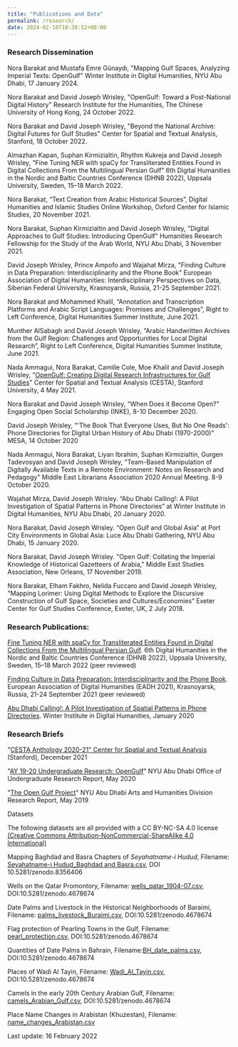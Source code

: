 ```yaml
---
title: "Publications and Data"
permalink: /research/
date: 2024-02-16T18:38:52+00:00
---
```


### Research Dissemination

Nora Barakat and Mustafa Emre Günaydı, "Mapping Gulf Spaces, Analyzing Imperial Texts: OpenGulf" Winter Institute in Digital Humanities, NYU Abu Dhabi, 17 January 2024.

Nora Barakat and David Joseph Wrisley, "OpenGulf: Toward a Post-National Digital History" Research Institute for the Humanities, The Chinese University of Hong Kong, 24 October 2022.

Nora Barakat and David Joseph Wrisley, "Beyond the National Archive: Digital Futures for Gulf Studies" Center for Spatial and Textual Analysis, Stanford, 18 October 2022.

Almazhan Kapan, Suphan Kirmizialtin, Rhythm Kukreja and David Joseph Wrisley, "Fine Tuning NER with spaCy for Transliterated Entities Found in Digital Collections From the Multilingual Persian Gulf" 6th Digital Humanities in the Nordic and Baltic Countries Conference (DHNB 2022), Uppsala University, Sweden, 15–18 March 2022.

Nora Barakat, “Text Creation from Arabic Historical Sources”, Digital Humanities and Islamic Studies Online Workshop, Oxford Center for Islamic Studies, 20 November 2021.

Nora Barakat, Suphan Kirmizialtin and David Joseph Wrisley, "Digital Approaches to Gulf Studies: Introducing OpenGulf" Humanities Research Fellowship for the Study of the Arab World, NYU Abu Dhabi, 3 November 2021.

David Joseph Wrisley, Prince Ampofo and Wajahat Mirza, "Finding Culture in Data Preparation: Interdisciplinarity and the Phone Book" European Association of Digital Humanities: Interdisciplinary Perspectives on Data, Siberian Federal University, Krasnoyarsk, Russia, 21-25 September 2021.

Nora Barakat and Mohammed Khalil, “Annotation and Transcription Platforms and Arabic Script Languages: Promises and Challenges”, Right to Left Conference, Digital Humanities Summer Institute, June 2021.

Munther AlSabagh and David Joseph Wrisley, “Arabic Handwritten Archives from the Gulf Region: Challenges and Opportunities for Local Digital Research”, Right to Left Conference, Digital Humanities Summer Institute, June 2021.

Nada Ammagui, Nora Barakat, Camille Cole, Moe Khalil and David Joseph Wrisley, "[OpenGulf: Creating Digital Research Infrastructures for Gulf Studies](ttps://youtu.be/4iiZsmDZWY4)" Center for Spatial and Textual Analysis (CESTA), Stanford University, 4 May 2021.

Nora Barakat and David Joseph Wrisley, "When Does it Become Open?" Engaging Open Social Scholarship (INKE), 8-10 December 2020.

David Joseph Wrisley, "'The Book That Everyone Uses, But No One Reads': Phone Directories for Digital Urban History of Abu Dhabi (1970-2000)" MESA, 14 October 2020

Nada Ammagui, Nora Barakat, Liyan Ibrahim, Suphan Kirmizialtin, Gurgen Tadevosyan and David Joseph Wrisley, "Team-Based Manipulation of Digitally Available Texts in a Remote Environment: Notes on Research and Pedagogy" Middle East Librarians Association 2020 Annual Meeting. 8-9 October 2020.

Wajahat Mirza, David Joseph Wrisley. “Abu Dhabi Calling!: A Pilot Investigation of Spatial Patterns in Phone Directories” at Winter Institute in Digital Humanities, NYU Abu Dhabi, 20 January 2020.

Nora Barakat, David Joseph Wrisley. “Open Gulf and Global Asia” at Port City Environments in Global Asia: Luce Abu Dhabi Gathering, NYU Abu Dhabi, 15 January 2020.

Nora Barakat, David Joseph Wrisley. "Open Gulf: Collating the Imperial Knowledge of Historical Gazetteers of Arabia," Middle East Studies Association, New Orleans, 17 November 2019.

Nora Barakat, Elham Fakhro, Nelida Fuccaro and David Joseph Wrisley, "Mapping Lorimer: Using Digital Methods to Explore the Discursive Construction of Gulf Space, Societies and Cultures/Economies” Exeter Center for Gulf Studies Conference, Exeter, UK, 2 July 2018.

### Research Publications:


[Fine Tuning NER with spaCy for Transliterated Entities Found in Digital Collections From the Multilingual Persian Gulf](https://archive.nyu.edu/handle/2451/63845). 6th Digital Humanities in the Nordic and Baltic Countries Conference (DHNB 2022), Uppsala University, Sweden, 15–18 March 2022 (peer reviewed)

[Finding Culture in Data Preparation: Interdisciplinarity and the Phone Book](http://hdl.handle.net/2451/63602). European Association of Digital Humanities (EADH 2021), Krasnoyarsk, Russia, 21-24 September 2021 (peer reviewed)

[Abu Dhabi Calling!: A Pilot Investigation of Spatial Patterns in Phone Directories](http://hdl.handle.net/2451/61212). Winter Institute in Digital Humanities, January 2020

### Research Briefs

"[CESTA Anthology 2020-21" Center for Spatial and Textual Analysis](https://github.com/opengulf/opengulf.github.io/blob/master/assets/images/cesta_anthology_excerpt.pdf) (Stanford), December 2021

"[AY 19-20 Undergraduate Research: OpenGulf](https://github.com/opengulf/opengulf.github.io/blob/master/assets/images/ay-19-20-urg-excerpt.pdf)" NYU Abu Dhabi Office of Undergraduate Research Report, May 2020

"[The Open Gulf Project](https://github.com/opengulf/opengulf.github.io/blob/master/assets/images/Open%20Gulf%20May%202019.pdf)" NYU Abu Dhabi Arts and Humanities Division Research Report, May 2019

Datasets

The following datasets are all provided with a CC BY-NC-SA 4.0 license [(Creative Commons Attribution-NonCommercial-ShareAlike 4.0 International)](https://creativecommons.org/licenses/by-nc-sa/4.0/)

Mapping Baghdad and Basra Chapters of _Seyahatname-i Hudud_, Filename: [Seyahatname-i Hudud_Baghdad and Basra.csv](https://zenodo.org/records/8356455), DOI 10.5281/zenodo.8356406

Wells on the Qatar Promontory, Filename: [wells_qatar_1904-07.csv](https://github.com/opengulf/Lorimer_data/blob/master/wells_qatar_1904-07.csv), DOI:10.5281/zenodo.4678674

Date Palms and Livestock in the Historical Neighborhoods of Baraimi, Filename: [palms_livestock_Buraimi.csv](https://github.com/opengulf/Lorimer_data/blob/master/palms_livestock_Buraimi.cs), DOI:10.5281/zenodo.4678674

Flag protection of Pearling Towns in the Gulf, Filename: [pearl_protection.csv](https://github.com/opengulf/Lorimer_data/blob/master/pearl_protection.csv), DOI:10.5281/zenodo.4678674

Quantities of Date Palms in Bahrain, Filename:[BH_date_palms.csv](https://github.com/opengulf/Lorimer_data/blob/master/BH_date_palms.csv), DOI:10.5281/zenodo.4678674

Places of Wadi Al Tayin, Filename: [Wadi_Al_Tayin.csv](https://github.com/opengulf/Lorimer_data/blob/master/Wadi_Al_Tayin.csv), DOI:10.5281/zenodo.4678674

Camels in the early 20th Century Arabian Gulf, Filename: [camels_Arabian_Gulf.csv](https://github.com/opengulf/Lorimer_data/blob/master/Wadi_Al_Tayin.csv), DOI:10.5281/zenodo.4678674

Place Name Changes in Arabistan (Khuzestan), Filename: [name_changes_Arabistan.csv](https://github.com/opengulf/Lorimer_data/blob/master/name_changes_Arabistan.csv)

Last update: 16 February 2022
